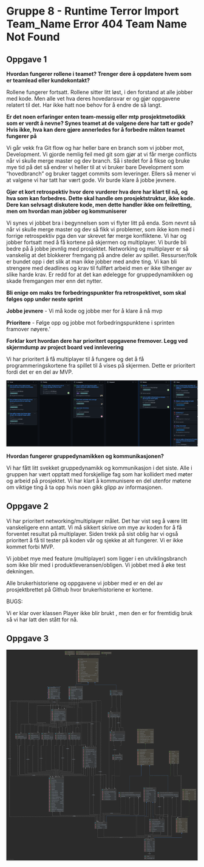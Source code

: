 # Gruppe 8 - Runtime Terror Import Team_Name Error 404 Team Name Not Found

## Oppgave 1


**Hvordan fungerer rollene i teamet? Trenger dere å oppdatere hvem som er teamlead eller kundekontakt?**


Rollene fungerer fortsatt. Rollene sitter litt løst, i den forstand at alle jobber med kode. Men alle vet hva deres hovedansvar er og gjør oppgavene relatert til det. Har ikke hatt noe behov for å endre de så langt.


**Er det noen erfaringer enten team-messig eller mtp prosjektmetodikk som er verdt å nevne? Synes teamet at de valgene dere har tatt er gode? Hvis ikke, hva kan dere gjøre annerledes for å forbedre måten teamet fungerer på**


Vi går vekk fra Git flow og har heller bare en branch som vi jobber mot, Development. Vi gjorde nemlig feil med git som gjør at vi får merge conflicts når vi skulle merge master og dev branch. Så i stedet for å fikse og bruke mye tid på det så endrer vi heller til at vi bruker bare Development som “hovedbranch” og bruker tagget commits som leveringer.
Ellers så mener vi at valgene vi har tatt har vært gode. Vir burde klare å jobbe jevnere.


**Gjør et kort retrospektiv hvor dere vurderer hva dere har klart til nå, og hva som kan forbedres. Dette skal handle om prosjektstruktur, ikke kode. Dere kan selvsagt diskutere kode, men dette handler ikke om feilretting, men om hvordan man jobber og kommuniserer**


Vi synes vi jobbet bra i begynnelsen som vi flyter litt på enda. Som nevnt så når vi skulle merge master og dev så fikk vi problemer, som ikke kom med i forrige retrospektiv pga den var skrevet før merge konfliktene. Vi har og jobber fortsatt med å få kortene på skjermen og multiplayer.
Vi burde bli bedre på å jobbe jevnlig med prosjektet. Networking og multiplayer er så vanskelig at det blokkerer fremgang på andre deler av spillet. Ressurser/folk er bundet opp i det slik at man ikke jobber med andre ting. Vi kan bli strengere med deadlines og krav til fullført arbeid men er ikke tilhenger av slike harde krav. Er redd for at det kan ødelegge for gruppedynamikken og skade fremgangen mer enn det nytter.


**Bli enige om maks tre forbedringspunkter fra retrospektivet, som skal følges opp under neste sprint**


**Jobbe jevnere** - Vi må kode og jobbe mer for å klare å nå mvp

**Prioritere** - Følge opp og jobbe mot forbedringspunktene i sprinten framover nøyere.'


**Forklar kort hvordan dere har prioritert oppgavene fremover. Legg ved skjermdump av project board ved innlevering**

Vi har prioritert å få multiplayer til å fungere og det å få programmeringskortene fra spillet til å vises på skjermen. Dette er prioritert fordi det er en del av MVP.

![Project board](Diagram/projectboard.png?raw=true "Our project board on github")


**Hvordan fungerer gruppedynamikken og kommunikasjonen?**

Vi har fått litt svekket gruppedynamikk og kommunikasjon i det siste. Alle i gruppen har vært opptatt med forskjellige fag som har kollidert med møter og arbeid på prosjektet. Vi har klart å kommunisere en del utenfor møtene om viktige ting å ta opp hvis noen gikk glipp av informasjonen.


## Oppgave 2

Vi har prioritert networking/multiplayer målet. Det har vist seg å være litt vanskeligere enn antatt. Vi må sikkert skrive om mye av koden for å få forventet resultat på multiplayer.
Siden trekk på sist oblig har vi også prioritert å få til tester på koden vår og sjekke at alt fungerer. Vi er ikke kommet forbi MVP.

Vi jobbet mye med feature (multiplayer) som ligger i en utviklingsbranch som ikke blir med i produktleveransen/obligen. Vi jobbet med å øke test dekningen.

Alle brukerhistoriene og oppgavene vi jobber med er en del av prosjektbrettet på Github hvor brukerhistoriene er kortene.

BUGS:

Vi er klar over klassen Player ikke blir brukt , men den er for fremtidig bruk så vi har latt den stått for nå.


## Oppgave 3

![Class Diagram](Diagram/classdiagram2.png?raw=true "Class Diagram")




